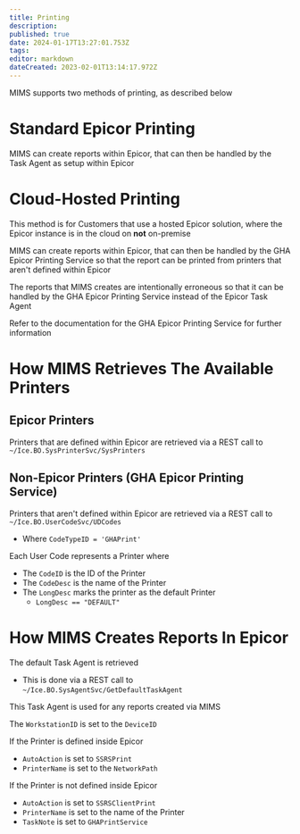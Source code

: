 ```yaml
---
title: Printing
description: 
published: true
date: 2024-01-17T13:27:01.753Z
tags: 
editor: markdown
dateCreated: 2023-02-01T13:14:17.972Z
---
```


MIMS supports two methods of printing, as described below

# Standard Epicor Printing
MIMS can create reports within Epicor, that can then be handled by the Task Agent as setup within Epicor

# Cloud-Hosted Printing
This method is for Customers that use a hosted Epicor solution, where the Epicor instance is in the cloud on **not** on-premise

MIMS can create reports within Epicor, that can then be handled by the GHA Epicor Printing Service so that the report can be printed from printers that aren't defined within Epicor

The reports that MIMS creates are intentionally erroneous so that it can be handled by the GHA Epicor Printing Service instead of the Epicor Task Agent

Refer to the documentation for the GHA Epicor Printing Service for further information


# How MIMS Retrieves The Available Printers
## Epicor Printers
Printers that are defined within Epicor are retrieved via a REST call to `~/Ice.BO.SysPrinterSvc/SysPrinters`

## Non-Epicor Printers (GHA Epicor Printing Service)
Printers that aren't defined within Epicor are retrieved via a REST call to `~/Ice.BO.UserCodeSvc/UDCodes`
- Where `CodeTypeID = 'GHAPrint'`

Each User Code represents a Printer where
- The `CodeID` is the ID of the Printer
- The `CodeDesc` is the name of the Printer
- The `LongDesc` marks the printer as the default Printer
	- `LongDesc == "DEFAULT"`


# How MIMS Creates Reports In Epicor
The default Task Agent is retrieved
- This is done via a REST call to `~/Ice.BO.SysAgentSvc/GetDefaultTaskAgent`

This Task Agent is used for any reports created via MIMS

The `WorkstationID` is set to the `DeviceID`

If the Printer is defined inside Epicor
- `AutoAction` is set to `SSRSPrint`
- `PrinterName` is set to the `NetworkPath`

If the Printer is not defined inside Epicor
- `AutoAction` is set to `SSRSClientPrint`
- `PrinterName` is set to the name of the Printer
- `TaskNote` is set to `GHAPrintService`